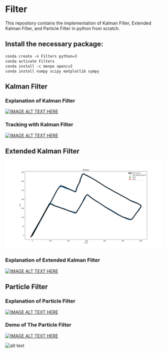 # Filter

This repository contains the implementation of Kalman Filter, Extended Kalman Filter, and Particle Filter in python from scratch.


## Install the necessary package:


```
conda create -n Filters python=3
conda activate Filters
conda install -c menpo opencv3
conda install numpy scipy matplotlib sympy
```

## Kalman Filter

### Explanation of Kalman Filter
[![IMAGE ALT TEXT HERE](https://img.youtube.com/vi/jn8vQSEGmuM/0.jpg)](https://www.youtube.com/watch?v=jn8vQSEGmuM)


### Tracking with Kalman Filter
[![IMAGE ALT TEXT HERE](https://img.youtube.com/vi/7ID1BhO4DEU/0.jpg)](https://www.youtube.com/watch?v=7ID1BhO4DEU)


## Extended Kalman Filter
![Alt text](src/images/EKF.svg?sanitize=true)



### Explanation of Extended Kalman Filter
[![IMAGE ALT TEXT HERE](https://img.youtube.com/vi/0M8R0IVdLOI/0.jpg)](https://www.youtube.com/watch?v=0M8R0IVdLOI)


## Particle Filter

### Explanation of Particle Filter
[![IMAGE ALT TEXT HERE](https://img.youtube.com/vi/7Z9fEpJOJdc/0.jpg)](https://www.youtube.com/watch?v=7Z9fEpJOJdc)
### Demo of The Particle Filter
[![IMAGE ALT TEXT HERE](https://img.youtube.com/vi/TKCyAz063Yc/0.jpg)](https://www.youtube.com/watch?v=TKCyAz063Yc)


![alt text](https://img.shields.io/badge/license-BSD-blue.svg)
